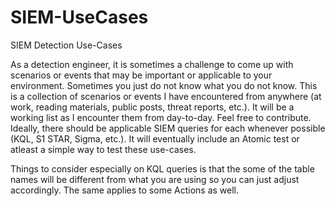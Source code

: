 # SIEM-UseCases
SIEM Detection Use-Cases

As a detection engineer, it is sometimes a challenge to come up with scenarios or events that may be important or applicable to your environment. Sometimes you just do not know what you do not know. This is a collection of scenarios or events I have encountered from anywhere (at work, reading materials, public posts, threat reports, etc.). It will be a working list as I encounter them from day-to-day. Feel free to contribute. Ideally, there should be applicable SIEM queries for each whenever possible (KQL, S1 STAR, Sigma, etc.). It will eventually include an Atomic test or atleast a simple way to test these use-cases.

Things to consider especially on KQL queries is that the some of the table names will be different from what you are using so you can just adjust accordingly. The same applies to some Actions as well.
